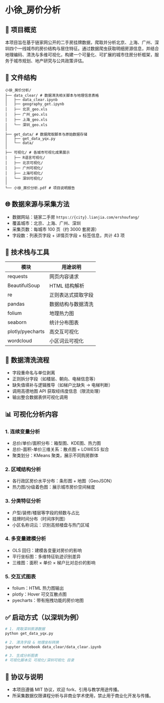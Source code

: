 
# 小徐_房价分析

## 📌 项目概览

本项目旨在基于链家网公开的二手房挂牌数据，爬取并分析北京、上海、广州、深圳四个一线城市的房价结构与居住特征。通过数据爬虫获取明细房源信息，并结合地理编码、清洗与多维可视化，构建一个可量化、可扩展的城市住房分析框架，服务于城市规划、地产研究与公共政策评估。

## 📁 文件结构

```
小徐_房价分析/
├── data_clear/ # 数据清洗相关脚本与地理信息表格
│   ├── data_clear.ipynb
│   ├── geography_get.ipynb
│   ├── 北京_geo.xls
│   ├── 广州_geo.xls
│   ├── 上海_geo.xls
│   └── 深圳_geo.xls
│
├── get_data/ # 数据爬取脚本与原始数据存储
│   ├── get_data_yqx.py
│   └── data/
│
├── 可视化/ # 各城市可视化成果展示
│   ├── R语言可视化/
│   ├── 北京可视化/
│   ├── 广州可视化/
│   ├── 上海可视化/
│   └── 深圳可视化/
│
└── 小徐_房价分析.pdf # 项目说明报告
```

## 🌐 数据来源与采集方法

- 数据网站：链家二手房 `https://{city}.lianjia.com/ershoufang/`
- 覆盖城市：北京、上海、广州、深圳
- 采集页数：每城市 100 页（约 3000 套房源）
- 字段数：列表页字段 + 详情页字段 + 标签信息，共计 43 项

## 🔧 技术栈与工具

| 模块           | 用途说明                            |
|----------------|-------------------------------------|
| requests       | 网页内容请求                        |
| BeautifulSoup  | HTML 结构解析                       |
| re             | 正则表达式提取字段                  |
| pandas         | 数据结构与数据清洗                  |
| folium         | 地理热力图                          |
| seaborn        | 统计分布图表                        |
| plotly/pyecharts | 高交互可视化                       |
| wordcloud      | 小区词云可视化                      |

## 🧼 数据清洗流程

- 字段重命名与单位剥离
- 正则拆分字段（如楼层、朝向、电梯信息等）
- 缺失值填补与逻辑推导（如梯户比缺失 → 电梯判断）
- 调用高德地图 API 获取经纬度信息（限流处理）
- 输出整合数据表供可视化调用

## 📊 可视化分析内容

### 1. 连续变量分析
- 总价/单价/面积分布：箱型图、KDE图、热力图
- 总价-面积-单价三维关系：散点图 + LOWESS 拟合
- 聚类划分：KMeans 聚类，展示不同购房群体

### 2. 区域结构分析
- 各行政区房价水平分布：条形图 + 地图（GeoJSON）
- 热力图/分级着色图：展示城市房价空间梯度

### 3. 分类特征分析
- 户型/装修/楼层等字段的频数与占比
- 挂牌时间分布（时间序列图）
- 小区名称词云：识别高频楼盘与热门区域

### 4. 多变量建模分析
- OLS 回归：建模各变量对房价的影响
- 平行坐标图：多维特征轨迹识别差异
- 三维图：面积 × 单价 × 梯户比对总价的影响

### 5. 交互式图表
- folium：HTML 热力图输出
- plotly：Hover 可交互散点图
- pyecharts：带有拖拽功能的房价地图

## ✅ 启动方式（以深圳为例）

```bash
# 1. 爬取深圳房源数据
python get_data_yqx.py

# 2. 清洗字段 & 地理坐标转换
jupyter notebook data_clear/data_clear.ipynb

# 3. 生成分析图表
# 可视化脚本见 可视化/深圳可视化 目录
```

## 📘 协议与说明

- 本项目遵循 MIT 协议，欢迎 fork、引用与教学用途传播。
- 所采集数据仅限课程分析与非商业学术使用，禁止用于商业化开发与传播。
